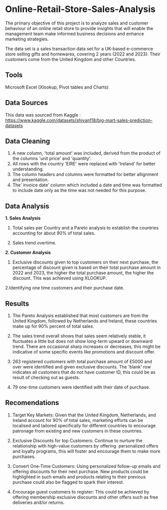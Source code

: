 # Online-Retail-Store-Sales-Analysis
The primary objective of this project is to analyze sales and customer behaviour of an online retail store to provide insights that will enable the management team make informed business decisions and enhance marketing strategies.

The data set is a sales transaction data set for a UK-based e-commerce store selling gifts and homewares, covering 2 years (2022 and 2023). Their customers come from the United Kingdom and other Countries.

## Tools

Microsoft Excel (Xlookup, Pivot tables and Charts)

## Data Sources

This data was sourced from Kaggle : https://www.kaggle.com/datasets/shivan118/big-mart-sales-prediction-datasets

## Data Cleaning

1. A new column, 'total amount' was included, derived from the product of the columns 'unit price' and 'quantity'.
2. All rows with the country 'EIRE' were replaced with 'Ireland' for better understanding.
3. The column headers and columns were formatted for better allignment and presentation.
4. The' invoice date' column which included a date and time was formatted to include date only as the time was not needed for this purpose.

## Data Analysis

**1. Sales Analysis**

1. Total sales per Country and a Pareto analysis to establish the countries accounting for about 90% of total sales.
   
2. Sales trend overtime.

**2. Customer Analysis**

1. Exclusive discounts given to top customers on their next purchase, the percentage of discount given is based on their total purchase amount in 2022 and 2023, the higher the total purchase amount, the higher the discount. This was achieved using XLOOKUP.  

2.Identifying one time customers and their purchase date.

## Results

1. The Pareto Analysis established that most customers are from the United Kingdom, followed by Netherlands and Ireland, these countries make up for 90% percent of total sales.  

2. The sales trend overall shows that sales seem relatively stable, it fluctuates a little but does not show long-term upward or downward trend. There are occasional sharp increases or decreases, this might be indicative of some specific events like promotions and discount offer.
   
3. 263 registered customers with total purchase amount of £5000 and over were identified and given exclusive discounts. The 'blank' row indicates all customers that do not have customer ID, this could be as result of checking out as guests.

4. 79 one-time customers were identified with their date of purchase.

## Recomendations

1. Target Key Markets: Given that the United Kingdom, Netherlands, and Ireland account for 90% of total sales, marketing efforts can be localised and tailored specifically for different countries to encourage patronage from existing and new customers in these countries.

2. Exclusive Discounts for top Customers: Continue to nurture the relationship with high-value customers by offering  personalized offers and loyalty programs, this will foster and encourage them to make more purchases.

3. Convert One-Time Customers: Using personalized follow-up emails and offering discounts for their next purchase. New products could be highlighted in such emails and products relating to their previous purchase could also be flagged to spark their interest.

4. Encourage guest customers to register: This could be achieved by offering membership exclusive discounts and other offers such as free deliveries and/or returns.
